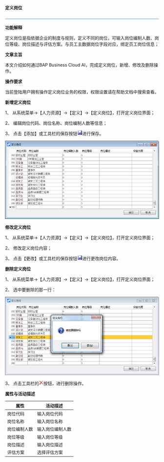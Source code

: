 **定义岗位**

![img](zsk_rlzy_dy/common/headLine.png ) 

**功能解释**

定义岗位是指依据企业的制度与规则，定义不同的岗位，可输入岗位编制人数、岗位等级、岗位描述与评估方案。与员工主数据岗位字段对应，绑定员工岗位信息；

**文章主旨**

本文介绍如何通过BAP Business Cloud AI，完成定义岗位，新增、修改及删除操作。

**操作要求**

当前登陆用户拥有操作定义岗位业务的权限，权限设置请在帮助文档中搜索查看。

**新增定义岗位**

1、 从系统菜单->【人力资源】->【定义】->【定义岗位】，打开定义岗位界面；

2、 编辑岗位代码、岗位名称、岗位编制人数等信息；

3、 点击【添加】或工具栏的保存按钮![img](zsk_rlzy_dy/common/保存.png )进行保存。

![img](zsk_rlzy_dy/11.png )

**修改定义岗位**

1、 从系统菜单->【人力资源】->【定义】->【定义岗位】，打开定义岗位界面；

2、 修改定义岗位内容；

3、 点击【更改】或工具栏的保存按钮![img](zsk_rlzy_dy/common/保存.png )进行更改岗位内容。

**删除定义岗位**

1、 从系统菜单->【人力资源】->【定义】->【定义岗位】，打开定义岗位界面；

2、 选中要删除的那一行：

![img](zsk_rlzy_dy/12.png )

3、 点击工具栏的![img](zsk_rlzy_dy/common/删除.png)按钮，进行删除操作。

**属性与活动描述**

| **属性**     | **活动描述**     |
| ------------ | ---------------- |
| 岗位代码     | 输入岗位代码     |
| 岗位名称     | 输入岗位名称     |
| 岗位编制人数 | 输入岗位编制人数 |
| 岗位等级     | 输入岗位等级     |
| 岗位描述     | 输入岗位描述     |
| 评估方案     | 选择评估方案     |

 